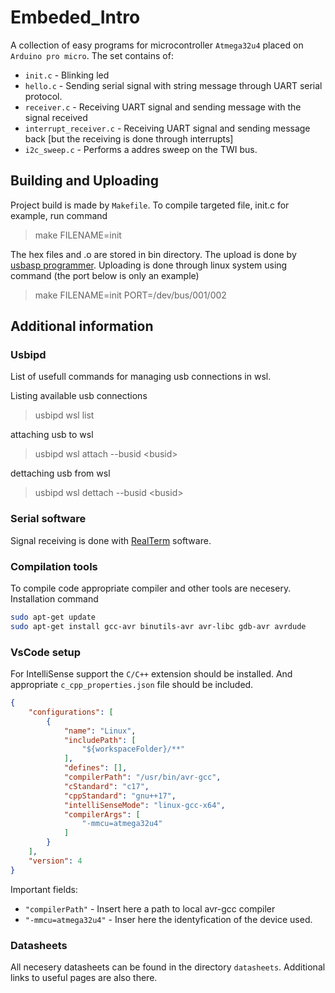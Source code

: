 # Embeded_Intro

A collection of easy programs for microcontroller `Atmega32u4` placed on `Arduino pro micro`. The set contains of:
 + `init.c` - Blinking led
 + `hello.c` - Sending serial signal with string message through UART serial protocol.
 + `receiver.c` - Receiving UART signal and sending message with the signal received
 + `interrupt_receiver.c` - Receiving UART signal and sending message back [but the receiving is done through interrupts]
 + `i2c_sweep.c` - Performs a addres sweep on the TWI bus.

 ## Building and Uploading

 Project build is made by `Makefile`. To compile targeted file, init.c for example, run command

 > make FILENAME=init

 The hex files and .o are stored in bin directory. The upload is done by [usbasp programmer](http://msx-elektronika.pl/pl/usbasp-avr/). Uploading is done through linux system using command (the port below is only an example)

> make FILENAME=init PORT=/dev/bus/001/002

## Additional information

### Usbipd

List of usefull commands for managing usb connections in wsl.

Listing available usb connections
> usbipd wsl list

attaching usb to wsl
> usbipd wsl attach --busid \<busid\>

dettaching usb from wsl
> usbipd wsl dettach --busid \<busid\>

### Serial software

Signal receiving is done with [RealTerm](https://realterm.sourceforge.io/) software.

### Compilation tools

To compile code appropriate compiler and other tools are necesery. Installation command

```bash
sudo apt-get update
sudo apt-get install gcc-avr binutils-avr avr-libc gdb-avr avrdude
```

### VsCode setup

For IntelliSense support the `C/C++` extension should be installed. And appropriate `c_cpp_properties.json` file should be included.  

```json
{
    "configurations": [
        {
            "name": "Linux",
            "includePath": [
                "${workspaceFolder}/**"
            ],
            "defines": [],
            "compilerPath": "/usr/bin/avr-gcc",
            "cStandard": "c17",
            "cppStandard": "gnu++17",
            "intelliSenseMode": "linux-gcc-x64",
            "compilerArgs": [
                "-mmcu=atmega32u4"
            ]
        }
    ],
    "version": 4
}
```

Important fields:
 + `"compilerPath"` - Insert here a path to local avr-gcc compiler
 + `"-mmcu=atmega32u4"` - Inser here the identyfication of the device used.

 ### Datasheets
 All necesery datasheets can be found in the directory `datasheets`. Additional links to useful pages are also there.